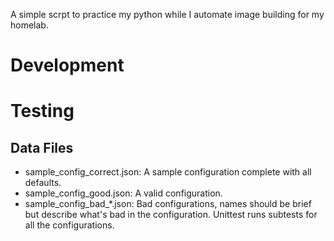 A simple scrpt to practice my python while I automate image building for my
homelab.

Development
===========


Testing
=======

Data Files
----------

- sample_config_correct.json: A sample configuration complete with all
  defaults.
- sample_config_good.json: A valid configuration.
- sample_config_bad_*.json: Bad configurations, names should be brief but
  describe what's bad in the configuration. Unittest runs subtests for all the
  configurations.
